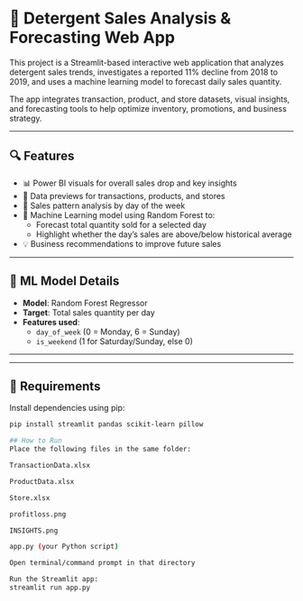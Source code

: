 # 🧼 Detergent Sales Analysis & Forecasting Web App

This project is a Streamlit-based interactive web application that analyzes detergent sales trends, investigates a reported 11% decline from 2018 to 2019, and uses a machine learning model to forecast daily sales quantity.

The app integrates transaction, product, and store datasets, visual insights, and forecasting tools to help optimize inventory, promotions, and business strategy.

---

## 🔍 Features

- 📊 Power BI visuals for overall sales drop and key insights
- 🏪 Data previews for transactions, products, and stores
- 🔎 Sales pattern analysis by day of the week
- 🤖 Machine Learning model using Random Forest to:
  - Forecast total quantity sold for a selected day
  - Highlight whether the day’s sales are above/below historical average
- 💡 Business recommendations to improve future sales

---

## 🧠 ML Model Details

- **Model**: Random Forest Regressor
- **Target**: Total sales quantity per day
- **Features used**:
  - `day_of_week` (0 = Monday, 6 = Sunday)
  - `is_weekend` (1 for Saturday/Sunday, else 0)

---

---

## 🧰 Requirements

Install dependencies using pip:

```bash
pip install streamlit pandas scikit-learn pillow

## How to Run
Place the following files in the same folder:

TransactionData.xlsx

ProductData.xlsx

Store.xlsx

profitloss.png

INSIGHTS.png

app.py (your Python script)

Open terminal/command prompt in that directory

Run the Streamlit app:
streamlit run app.py

